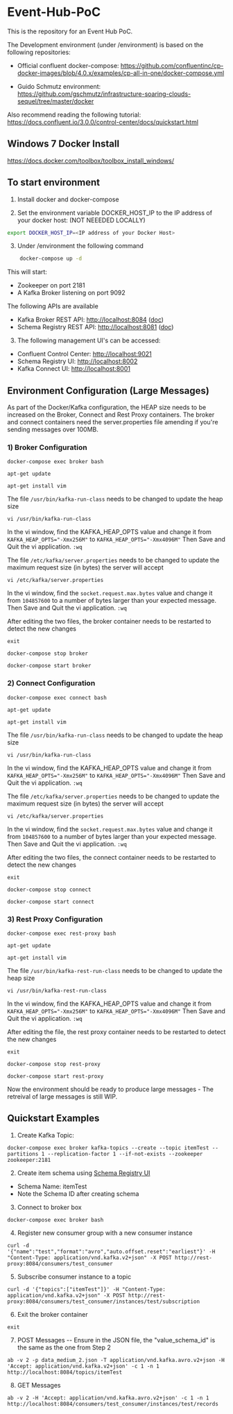 # Event-Hub-PoC
This is the repository for an Event Hub PoC.

The Development environment (under /environment) is based on the following repositories:

- Official confluent docker-compose:
https://github.com/confluentinc/cp-docker-images/blob/4.0.x/examples/cp-all-in-one/docker-compose.yml

- Guido Schmutz environment:
https://github.com/gschmutz/infrastructure-soaring-clouds-sequel/tree/master/docker

Also recommend reading the following tutorial:
https://docs.confluent.io/3.0.0/control-center/docs/quickstart.html

## Windows 7 Docker Install
https://docs.docker.com/toolbox/toolbox_install_windows/

## To start environment

1) Install docker and docker-compose

2) Set the environment variable DOCKER_HOST_IP to the IP address of your docker host: (NOT NEEEDED LOCALLY)
```bash
export DOCKER_HOST_IP=<IP address of your Docker Host>
```

3) Under /environment the following command

```bash
	docker-compose up -d
```
This will start:

* Zookeeper on port 2181
* A Kafka Broker listening on port 9092

The following APIs are available

* Kafka Broker REST API: [http://localhost:8084](http://localhost:8084) ([doc](https://docs.confluent.io/current/kafka-rest/docs/api.html#api-v2))
* Schema Registry REST API: [http://localhost:8081](http://localhost:8081) ([doc](https://docs.confluent.io/current/schema-registry/docs/api.html#overview))

3) The following management UI's can be accessed:

* Confluent Control Center: [http://localhost:9021](http://localhost:9021)
* Schema Registry UI: [http://localhost:8002](http://localhost:8002)
* Kafka Connect UI: [http://localhost:8001](http://localhost:8001)

## Environment Configuration (Large Messages)

As part of the Docker/Kafka configuration, the HEAP size needs to be increased on the Broker, Connect and Rest Proxy containers.
The broker and connect containers need the server.properties file amending if you're sending messages over 100MB.

### 1) Broker Configuration
```
docker-compose exec broker bash

apt-get update

apt-get install vim
```

The file `/usr/bin/kafka-run-class` needs to be changed to update the heap size

```
vi /usr/bin/kafka-run-class
```

In the vi window, find the KAFKA_HEAP_OPTS value and change it from `KAFKA_HEAP_OPTS="-Xmx256M"` to `KAFKA_HEAP_OPTS="-Xmx4096M"`
Then Save and Quit the vi application. `:wq`

The file `/etc/kafka/server.properties` needs to be changed to update the maximum request size (in bytes) the server will accept

```
vi /etc/kafka/server.properties
```

In the vi window, find the `socket.request.max.bytes` value and change it from `104857600` to a number of bytes larger than your expected message.
Then Save and Quit the vi application. `:wq`

After editing the two files, the broker container needs to be restarted to detect the new changes

```
exit

docker-compose stop broker

docker-compose start broker
```

### 2) Connect Configuration
```
docker-compose exec connect bash

apt-get update

apt-get install vim
```

The file `/usr/bin/kafka-run-class` needs to be changed to update the heap size

```
vi /usr/bin/kafka-run-class
```

In the vi window, find the KAFKA_HEAP_OPTS value and change it from `KAFKA_HEAP_OPTS="-Xmx256M"` to `KAFKA_HEAP_OPTS="-Xmx4096M"`
Then Save and Quit the vi application. `:wq`

The file `/etc/kafka/server.properties` needs to be changed to update the maximum request size (in bytes) the server will accept

```
vi /etc/kafka/server.properties
```

In the vi window, find the `socket.request.max.bytes` value and change it from `104857600` to a number of bytes larger than your expected message.
Then Save and Quit the vi application. `:wq`

After editing the two files, the connect container needs to be restarted to detect the new changes

```
exit

docker-compose stop connect

docker-compose start connect
```

### 3) Rest Proxy Configuration
```
docker-compose exec rest-proxy bash

apt-get update

apt-get install vim
```

The file `/usr/bin/kafka-rest-run-class` needs to be changed to update the heap size

```
vi /usr/bin/kafka-rest-run-class
```

In the vi window, find the KAFKA_HEAP_OPTS value and change it from `KAFKA_HEAP_OPTS="-Xmx256M"` to `KAFKA_HEAP_OPTS="-Xmx4096M"`
Then Save and Quit the vi application. `:wq`

After editing the file, the rest proxy container needs to be restarted to detect the new changes

```
exit

docker-compose stop rest-proxy

docker-compose start rest-proxy
```

Now the environment should be ready to produce large messages - The retreival of large messages is still WIP.

## Quickstart Examples

1) Create Kafka Topic:
```docker
docker-compose exec broker kafka-topics --create --topic itemTest --partitions 1 --replication-factor 1 --if-not-exists --zookeeper zookeeper:2181
```

2) Create item schema using [Schema Registry UI](http://localhost:8002)
* Schema Name: itemTest
* Note the Schema ID after creating schema

3) Connect to broker box
```
docker-compose exec broker bash
```

4) Register new consumer group with a new consumer instance
```
curl -d '{"name":"test","format":"avro","auto.offset.reset":"earliest"}' -H "Content-Type: application/vnd.kafka.v2+json" -X POST http://rest-proxy:8084/consumers/test_consumer
```

5) Subscribe consumer instance to a topic
```
curl -d '{"topics":["itemTest"]}' -H "Content-Type: application/vnd.kafka.v2+json" -X POST http://rest-proxy:8084/consumers/test_consumer/instances/test/subscription
```

6) Exit the broker container
```
exit
```

7) POST Messages -- Ensure in the JSON file, the "value_schema_id" is the same as the one from Step 2
```
ab -v 2 -p data_medium_2.json -T application/vnd.kafka.avro.v2+json -H 'Accept: application/vnd.kafka.v2+json' -c 1 -n 1 http://localhost:8084/topics/itemTest
```

8) GET Messages
```
ab -v 2 -H 'Accept: application/vnd.kafka.avro.v2+json' -c 1 -n 1 http://localhost:8084/consumers/test_consumer/instances/test/records
```